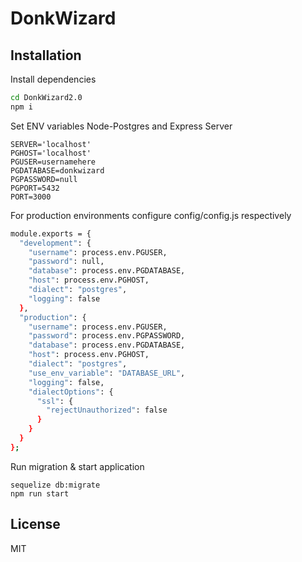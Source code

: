 # DonkWizard

## Installation

Install dependencies

```sh
cd DonkWizard2.0
npm i
```
Set ENV variables Node-Postgres and Express Server
```
SERVER='localhost'
PGHOST='localhost'
PGUSER=usernamehere
PGDATABASE=donkwizard
PGPASSWORD=null
PGPORT=5432
PORT=3000
```
For production environments configure config/config.js respectively

```sh
module.exports = {
  "development": {
    "username": process.env.PGUSER,
    "password": null,
    "database": process.env.PGDATABASE,
    "host": process.env.PGHOST,
    "dialect": "postgres",
    "logging": false
  },
  "production": {
    "username": process.env.PGUSER,
    "password": process.env.PGPASSWORD,
    "database": process.env.PGDATABASE,
    "host": process.env.PGHOST,
    "dialect": "postgres",
    "use_env_variable": "DATABASE_URL",
    "logging": false,
    "dialectOptions": {
      "ssl": {
        "rejectUnauthorized": false
      }
    }
  }
};
```

Run migration & start application
```
sequelize db:migrate
npm run start
```
## License

MIT

[node-postgres]: <https://www.npmjs.com/package/pg>